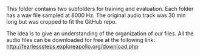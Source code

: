 This folder contains two subfolders for training and evaluation. Each folder has a wav file sampled at 8000 Hz. 
The original audio track was 30 min long but was cropped to fit the GitHub repo.

The idea is to give an understanding of the organization of our files. All the audio files can be downloaded for 
free at the following link: http://fearlesssteps.exploreapollo.org/download.php
